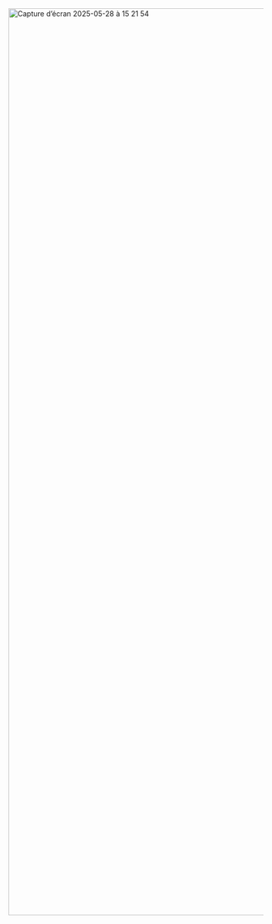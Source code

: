 <img width="1792" alt="Capture d’écran 2025-05-28 à 15 21 54" src="https://github.com/user-attachments/assets/9535aaf9-4b0e-463b-8240-14401de375db" />
